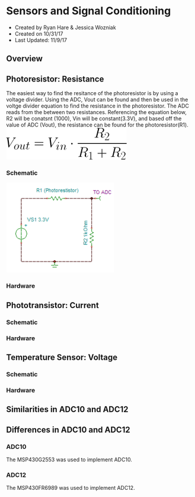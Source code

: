 # Sensors and Signal Conditioning
* Created by Ryan Hare & Jessica Wozniak
* Created on 10/31/17
* Last Updated: 11/9/17

## Overview 

## Photoresistor: Resistance
The easiest way to find the resitance of the photoresistor is by using a voltage divider. Using the ADC, Vout can be found and then be used in the voltge divider equation to find the resistance in the photoresistor. The ADC reads from the between two resistances. Referencing the equation below, R2 will be conatsnt (1000), Vin will be constant(3.3V), and based off the value of ADC (Vout), the resistance can be found for the photoresistor(R1). 
![Alt Text](https://github.com/RU09342/lab-5-sensing-the-world-around-you-sensor-squad/blob/master/Photos/Voltage%20Divider.png)
### Schematic 
![Alt Text](https://github.com/RU09342/lab-5-sensing-the-world-around-you-sensor-squad/blob/master/Photos/Photoresistor.PNG)
### Hardware


## Phototransistor: Current 
### Schematic 
### Hardware

## Temperature Sensor: Voltage
### Schematic 
### Hardware
## Similarities in ADC10 and ADC12

## Differences in ADC10 and ADC12
### ADC10
The MSP430G2553 was used to implement ADC10.
### ADC12
The MSP430FR6989 was used to implement ADC12.


